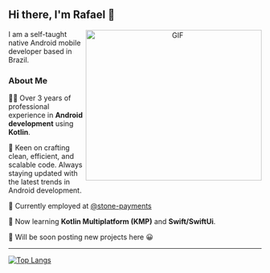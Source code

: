 
## Hi there, I'm Rafael 👋

<a target="_blank" align="center">
  <img align="right" height="300" width="350" alt="GIF" src="https://github.com/rafael-cagliari/rafael-cagliari/assets/59263016/fbc622f9-ffae-4a13-8d5f-1082acef6e50">
</a>

<p>I am a self-taught native Android mobile developer based in Brazil. </p>

### About Me

<p align = "left"> 👨‍💻 Over 3 years of professional experience in <strong>Android development</strong> using <strong>Kotlin</strong>. </p>

<p align = "left"> 🔧 Keen on crafting clean, efficient, and scalable code. Always staying updated with the latest trends in Android development. </p>

<p align = "left"> 🚀 Currently employed at <a href= "https://github.com/stone-payments"> @stone-payments</a> </p>

<p align = "left"> 🌱 Now learning <strong>Kotlin Multiplatform (KMP)</strong> and <strong>Swift/SwiftUi</strong>. </p>

<p align = "left"> 🔨 Will be soon posting new projects here 😀 </p>

<p align = "center">

 ---
[![Top Langs](https://github-readme-stats.vercel.app/api/top-langs/?username=rafael-cagliari)](https://github.com/rafael-cagliari/github-readme-stats)
